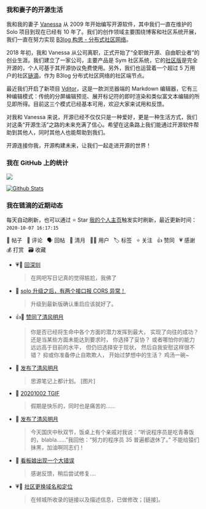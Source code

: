 ### 我和妻子的开源生活

我和我的妻子 [Vanessa](https://github.com/Vanessa219) 从 2009 年开始编写开源软件，其中我们一直在维护的 Solo 项目到现在已经有 10 年了。我们的创作领域主要围绕博客和社区系统开展，我们一直在努力实现 [B3log 构思 - 分布式社区网络](https://hacpai.com/article/1546941897596)。

2018 年初，我和 Vanessa 从公司离职，正式开始了“全职做开源、自由职业者”的创业生涯。我们建立了一家公司，主要产品是 Sym 社区系统，它的[社区版](https://github.com/88250/symphony)是完全开源的，个人可基于其开源协议免费使用。另外，我们也运营着一个超过 5 万用户的社区[链滴](https://hacpai.com)，作为 B3log 分布式社区网络的社区端节点。

最近我们开启了新项目 [Vditor](https://github.com/Vanessa219/vditor)，这是一款浏览器端的 Markdown 编辑器，它有三种编辑模式：传统的分屏编辑预览、展开标记符的即时渲染和类似富文本编辑的所见即所得。目前这三个模式已经基本可用，欢迎大家来试用和反馈。

对我和 Vanessa 来说，开源已经不仅仅只是一种爱好，更是一种生活方式，我们对这条“开源生活”之路的未来充满了信心。希望在这条路上我们能通过开源软件帮助到其他人，同时其他人也能帮助到我们。

开源连接你我，开源构建未来，让我们一起走进开源的世界！

### 我在 GitHub 上的统计

<a title="Hits" target="_blank" href="https://github.com/88250/88250"><img src="https://hits.b3log.org/88250/88250.svg"></a>

[![Github Stats](https://github-readme-stats.vercel.app/api?username=88250&show_icons=true)](https://github.com/88250)

<!--events start -->

### 我在链滴的近期动态

每天自动刷新，也可以通过 ⭐️ Star [我的个人主页](https://github.com/88250/88250)触发实时刷新，最近更新时间：`2020-10-07 16:17:15`

📝 帖子 &nbsp; 💬 评论 &nbsp; 🗣 回帖 &nbsp; 🌙 清月 &nbsp; 👨‍💻 用户 &nbsp; 🏷️ 标签 &nbsp; ⭐️ 关注 &nbsp; 👍 赞同 &nbsp; 💗 感谢 &nbsp; 💰 打赏 &nbsp; 🗃 收藏

* 💗💬 [回深圳](https://ld246.com/article/1601970391739/comment/1601970547561#comments)

  > 在网吧写日记真的觉得尴尬，我佛了
* 💬 [solo 升级之后，有两个接口报 CORS 异常！](https://ld246.com/article/1601717905820/comment/1601970868886#comments)

  > 升级到最新版确认重启应该就好了。
* 👍🌙 [赞同了清风明月](https://ld246.com/member/zzkcode/breezemoons/1601827406622)

  > 你是否已经将生命中各个方面的潜力发挥到最大， 实现了向往的成功？ 还是当某些方面未能达到要求时， 你选择了妥协？ 或者哪怕你的能力远远高于目前的水平， 但仍旧选择安于现状， 然后自我安慰这样很不错？ 抑或你准备停止自欺欺人， 开始过梦想中的生活？ 鸡汤一碗~
* 🌙 [发布了清风明月](https://ld246.com/member/88250/breezemoons/1601823618107)

  > 思源笔记上都计划。 [图片]
* 💬 [20201002 TGIF](https://ld246.com/article/1601601529083/comment/1601625035326#comments)

  > 假期是快乐的，同时也是痛苦的……
* 🌙 [发布了清风明月](https://ld246.com/member/88250/breezemoons/1601568220573)

  > 今天国庆中秋双节，饭桌上有个亲戚对我说：“听说程序员是吃青春饭的，blabla……”我回他：“努力的程序员 35 普遍都退休了。” 不能给猿们抹黑，加油啊同志们！
* 💬 [看板娘出现一个大错误](https://ld246.com/article/1601556240789/comment/1601557473586#comments)

  > 感谢反馈，稍后尝试修复....
* 💗💬 [社区更换域名和定位](https://ld246.com/article/1599662780208/comment/1601300010484#comments)

  > 在倾城所收录的链接以及描述信息，已做修改；[链接]。


<!--events end -->
